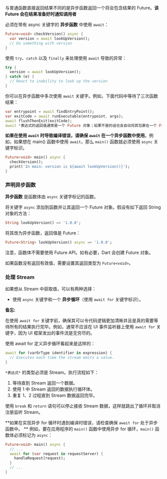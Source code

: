 与普通函数直接返回结果不同的是异步函数返回一个将会包含结果的 Future。**该 Future 会在结果准备好时通知调用者**

必须在带有 async 关键字的 **异步函数** 中使用 `await`：

```dart
Future<void> checkVersion() async {
  var version = await lookUpVersion();
  // Do something with version
}
```

使用 `try`、`catch` 以及 `finally` 来处理使用 `await` 导致的异常：

```dart
try {
  version = await lookUpVersion();
} catch (e) {
  // React to inability to look up the version
}
```

你可以在异步函数中多次使用 `await` 关键字。例如，下面代码中等待了三次函数结果：

```dart
var entrypoint = await findEntryPoint();
var exitCode = await runExecutable(entrypoint, args);
await flushThenExit(exitCode);
await *表达式的返回值通常是一个 Future 对象；如果不是的话也会自动将其包裹在一个 Future 对象里。 Future 对象代表一个“承诺”， `await \*表达式\*`会阻塞直到需要的对象返回。*
```

**如果在使用 `await` 时导致编译错误，请确保 `await` 在一个异步函数中使用**。例如，如果想在 main() 函数中使用 `await`，那么 `main()` 函数就必须使用 `async` 关键字标识。

```dart
Future<void> main() async {
  checkVersion();
  print('In main: version is ${await lookUpVersion()}');
}
```

###  声明异步函数

**异步函数** 是函数体由 `async` 关键字标记的函数。

将关键字 `async` 添加到函数并让其返回一个 Future 对象。假设有如下返回 String 对象的方法：

```dart
String lookUpVersion() => '1.0.0';
```

将其改为异步函数，返回值是 Future：

```dart
Future<String> lookUpVersion() async => '1.0.0';
```

注意，函数体不需要使用 Future API。如有必要，Dart 会创建 Future 对象。

如果函数没有返回有效值，需要设置其返回类型为 `Future<void>`。

### 处理 Stream

如果想从 Stream 中获取值，可以有两种选择：

- 使用 `async` 关键字和一个 **异步循环**（使用 `await for` 关键字标识）。



 

 **备忘:**

在使用 `await for` 关键字前，确保其可以令代码逻辑更加清晰并且是真的需要等待所有的结果执行完毕。例如，通常不应该在 UI 事件监听器上使用 `await for` 关键字，因为 UI 框架发出的事件流是无穷尽的。

使用 await for 定义异步循环看起来是这样的：

```Dart
await for (varOrType identifier in expression) {
  // Executes each time the stream emits a value.
}
```

`*表达式*` 的类型必须是 Stream。执行流程如下：

1. 等待直到 Stream 返回一个数据。
2. 使用 1 中 Stream 返回的数据执行循环体。
3. 重复 1、2 过程直到 Stream 数据返回完毕。

使用 `break` 和 `return` 语句可以停止接收 Stream 数据，这样就跳出了循环并取消注册监听 Stream。

**如果在实现异步 for 循环时遇到编译时错误，请检查确保 `await for` 处于异步函数中。 ** 例如，要在应用程序的 `main()` 函数中使用异步 for 循环，`main()` 函数体必须标记为 `async`：

```Dart
Future<void> main() async {
  // ...
  await for (var request in requestServer) {
    handleRequest(request);
  }
  // ...
}
```